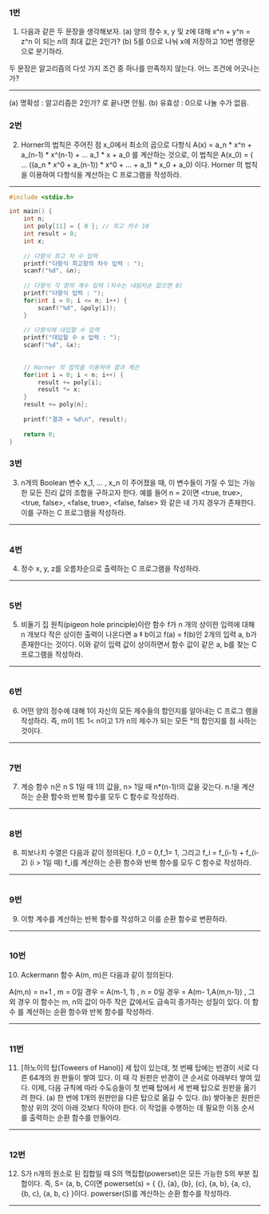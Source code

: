 ### 1번
1. 다음과 같은 두 문장을 생각해보자.
(a) 양의 정수 x, y 및 z에 대해 x^n + y^n = z^n 이 되는 n의 최대 값은 2인가?
(b) 5를 0으로 나눠 x에 저장하고 10번 명령문으로 분기하라.

두 문장은 알고리즘의 다섯 가지 조건 중 하나를 만족하지 않는다. 어느 조건에 어긋나는가?

<hr>

(a) 명확성 : 알고리즘은 2인가? 로 끝나면 안됨.
(b) 유효성 : 0으로 나눌 수가 없음.


### 2번

2. Horner의 법칙은 주어진 점 x_0에서 최소의 곱으로 다항식 
A(x) = a_n * x^n + a_(n-1) * x^(n-1) + ... a_1 * x + a_0
를 계산하는 것으로, 이 법칙은
A(x_0) = ( ... ((a_n * x^0 + a_(n-1)) * x^0 + ... + a_1) * x_0 + a_0)
이다. Horner 의 법칙을 이용하여 다항식을 계산하는 C 프로그램을 작성하라.

<hr>

```c
#include <stdio.h>

int main() {
    int n;
    int poly[11] = { 0 }; // 최고 차수 10
    int result = 0;
    int x;
    
    // 다항식 최고 차 수 입력
    printf("다항식 최고항의 차수 입력 : ");
    scanf("%d", &n);
    
    // 다항식 각 항의 계수 입력 (차수는 내림차순 없으면 0)
    printf("다항식 입력 : ");
    for(int i = 0; i <= n; i++) {
        scanf("%d", &poly[i]);
    }
    
    // 다항식에 대입할 수 입력
    printf("대입할 수 x 입력 : ");
    scanf("%d", &x);
    
    
    // Horner 의 법칙을 이용하여 결과 계산
    for(int i = 0; i < n; i++) {
        result += poly[i];
        result *= x;
    }
    result += poly[n];
    
    printf("결과 = %d\n", result);
    
    return 0;
}
```


### 3번

3. n개의 Boolean 변수 x_1, ... , x_n 이 주어졌을 때, 이 변수들이 가질 수 있는 가능한 모든 진리 값의 조합을 구하고자 한다. 
예를 들어 n = 2이면 <true, true>, <true, false>, <false, true>, <false, false> 와 같은 네 가지 경우가 존재한다. 이를 구하는 C 프로그램을 작성하라.

<hr>

```c
```

### 4번

4. 정수 x, y, z를 오름차순으로 출력하는 C 프로그램을 작성하라.

<hr>

```c
```


### 5번

5. 비둘기 집 원칙(pigeon hole principle)이란 함수 f가 n 개의 상이한 입력에 대해 n 개보다 작은 상이한 출력이 나온다면 a ‡ b이고 f(a) = f(b)인 2개의 입력 a, b가 존재한다는 것이다. 
이와 같이 입력 값이 상이하면서 함수 값이 같은 a, b를 찾는 C 프로그램을 작성하라.

<hr>

```c
```



### 6번

6. 어떤 양의 정수에 대해 1이 자신의 모든 제수들의 합인지를 알아내는 C 프로그 램을 작성하라. 즉, m이 1트 1< n이고 1가 n의 제수가 되는 모든 °의 합인지를 점 사하는 것이다.

<hr>

```c
```

### 7번

7. 계승 함수 n은 n S 1일 때 1의 값을, n> 1일 때 n*(n-1)!의 값을 갖는다. n.!을 계산하는 순환 함수와 반복 함수를 모두 C 함수로 작성하라.

<hr>

```c
```

### 8번

8. 피보나치 수열은 다음과 같이 정의된다. 
f_0 = 0,f_1= 1, 그리고 f_i = f_(i-1) + f_(i-2) (i > 1일 때)
f_i를 계산하는 순환 함수와 반복 함수를 모두 C 함수로 작성하라.

<hr>

```c
```

### 9번

9. 이항 계수를 계산하는 반복 함수를 작성하고 이를 순환 함수로 변환하라.

<hr>

```c
```

### 10번

10. Ackermann 함수 A(m, m)은 다음과 같이 정의된다.

A(m,n) = n+1       , m = 0일 경우
       = A(m-1, 1) , n = 0일 경우
       = A(m- 1,A(m,n-1)) , 그 외 경우
이 함수는 m, n의 값이 아주 작은 값에서도 급속히 증가하는 성질이 있다. 이 함수 를 계산하는 순환 함수와 반복 함수를 작성하라.

<hr>

```c
```

### 11번

11. [하노이의 탑(Toweers of Hanol)] 세 탑이 있는데, 첫 번째 탑에는 반경이 서로 다 른 64개의 원 판들이 쌓여 있다. 
이 때 각 원판은 반경이 큰 순서로 아래부터 쌓여 있다. 이제, 다음 규칙에 따라 수도승들이 첫 번째 탑에서 세 번째 탑으로 원판을 옮기려 한다.
(a) 한 번에 1개의 원판만을 다른 탑으로 옮길 수 있다.
(b) 쌓아놓은 원판은 항상 위의 것이 아래 것보다 작아야 한다.
이 작업을 수행하는 데 필요한 이동 순서를 출력하는 순환 함수를 만들어라.

<hr>

```c
```


### 12번

12. S가 n개의 원소로 된 집합일 때 S의 멱집합(powerset)은 모든 가능한 S의 부분 집 합이다. 
즉, S= (a, b, C이면 powerset(s) = { {}, {a}, {b}, {c}, {a, b}, {a, c}, {b, c}, {a, b, c} }이다. 
powerser(S)를 계산하는 순환 함수를 작성하라.

<hr>

```c
```
